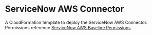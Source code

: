 # ServiceNow AWS Connector

A CloudFormation template to deploy the ServiceNow AWS Connector. Permissions reference [ServiceNow AWS Baseline Permissions](https://docs.aws.amazon.com/servicecatalog/latest/adminguide/baseline-permissions.html)